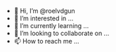 - 👋 Hi, I’m @roelvdgun
- 👀 I’m interested in ...
- 🌱 I’m currently learning ...
- 💞️ I’m looking to collaborate on ...
- 📫 How to reach me ...

<!---
roelvdgun/roelvdgun is a ✨ special ✨ repository because its `README.md` (this file) appears on your GitHub profile.
You can click the Preview link to take a look at your changes.
--->
